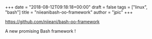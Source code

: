 +++
date = "2018-08-12T09:18:18+00:00"
draft = false
tags = ["linux", "bash"]
title = "niieanibash-oo-framework"
author = "jpic"
+++

https://github.com/niieani/bash-oo-framework

A new promising Bash framework !
